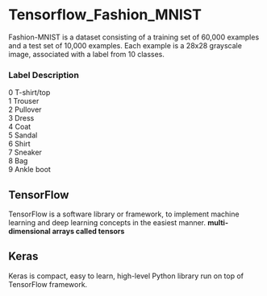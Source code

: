 # Tensorflow_Fashion_MNIST
Fashion-MNIST is a dataset consisting of a training set of 60,000 examples and a test set of 10,000 examples. Each example is a 28x28 grayscale image, associated with a label from 10 classes.

### Label Description
0 T-shirt/top <br/>
1 Trouser <br/>
2 Pullover <br/>
3 Dress <br/>
4 Coat <br/>
5 Sandal <br/>
6 Shirt <br/>
7 Sneaker <br/>
8 Bag <br/>
9 Ankle boot <br/>

## TensorFlow
TensorFlow is a software library or framework, to implement machine learning and deep learning concepts in the easiest manner.  **multi-dimensional arrays called tensors**

## Keras
Keras is compact, easy to learn, high-level Python library run on top of TensorFlow framework.




